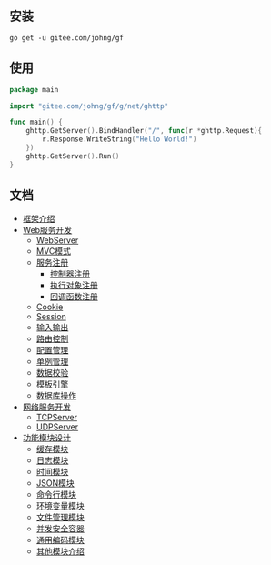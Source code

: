 ## 安装
```
go get -u gitee.com/johng/gf
```

## 使用
```go
package main

import "gitee.com/johng/gf/g/net/ghttp"

func main() {
    ghttp.GetServer().BindHandler("/", func(r *ghttp.Request){
        r.Response.WriteString("Hello World!")
    })
    ghttp.GetServer().Run()
}
```
## 文档
* [框架介绍](https://www.kancloud.cn/johng/gf/框架介绍.md)
* [Web服务开发](https://www.kancloud.cn/johng/gf/Web服务开发.md)
    * [WebServer](https://www.kancloud.cn/johng/gf/HTTPServer.md)
    * [MVC模式](https://www.kancloud.cn/johng/gf/MVC模式.md)
    * [服务注册](https://www.kancloud.cn/johng/gf/服务注册.md)
        * [控制器注册](https://www.kancloud.cn/johng/gf/控制器注册.md)
        * [执行对象注册](https://www.kancloud.cn/johng/gf/执行对象注册.md)
        * [回调函数注册](https://www.kancloud.cn/johng/gf/回调函数注册.md)
    * [Cookie](https://www.kancloud.cn/johng/gf/Cookie.md)
    * [Session](https://www.kancloud.cn/johng/gf/Session.md)
    * [输入输出](https://www.kancloud.cn/johng/gf/输入输出.md)
    * [路由控制](https://www.kancloud.cn/johng/gf/路由控制.md)
    * [配置管理](https://www.kancloud.cn/johng/gf/配置管理.md)
    * [单例管理](https://www.kancloud.cn/johng/gf/单例管理.md)
    * [数据校验](https://www.kancloud.cn/johng/gf/数据校验.md)
    * [模板引擎](https://www.kancloud.cn/johng/gf/模板引擎.md)
    * [数据库操作](https://www.kancloud.cn/johng/gf/数据库操作.md)
* [网络服务开发](https://www.kancloud.cn/johng/gf/网络服务开发.md)
    * [TCPServer](https://www.kancloud.cn/johng/gf/TCPServer.md)
    * [UDPServer](https://www.kancloud.cn/johng/gf/UDPServer.md)
* [功能模块设计](https://www.kancloud.cn/johng/gf/功能模块设计.md)
    * [缓存模块](https://www.kancloud.cn/johng/gf/缓存模块.md)
    * [日志模块](https://www.kancloud.cn/johng/gf/日志模块.md)
    * [时间模块](https://www.kancloud.cn/johng/gf/时间模块.md)
    * [JSON模块](https://www.kancloud.cn/johng/gf/JSON模块.md)
    * [命令行模块](https://www.kancloud.cn/johng/gf/命令行模块.md)
    * [环境变量模块](https://www.kancloud.cn/johng/gf/环境变量模块.md)
    * [文件管理模块](https://www.kancloud.cn/johng/gf/文件管理模块.md)
    * [并发安全容器](https://www.kancloud.cn/johng/gf/并发安全容器.md)
    * [通用编码模块](https://www.kancloud.cn/johng/gf/通用编码模块.md)
    * [其他模块介绍](https://www.kancloud.cn/johng/gf/其他模块介绍.md)

